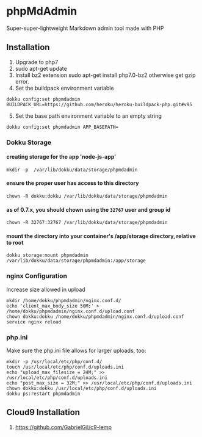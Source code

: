 # phpMdAdmin
Super-super-lightweight Markdown admin tool made with PHP

## Installation

1. Upgrade to php7
1. sudo apt-get update
1. Install bz2 extension sudo apt-get install php7.0-bz2
otherwise get gzip error.
1. Set the buildpack environment variable
```
dokku config:set phpmdadmin BUILDPACK_URL=https://github.com/heroku/heroku-buildpack-php.git#v95
```
5. Set the base path environment variable to an empty string
```
dokku config:set phpmdadmin APP_BASEPATH=
```

### Dokku Storage
#### creating storage for the app 'node-js-app'
```
mkdir -p  /var/lib/dokku/data/storage/phpmdadmin
```

#### ensure the proper user has access to this directory
```
chown -R dokku:dokku /var/lib/dokku/data/storage/phpmdadmin
```

#### as of 0.7.x, you should chown using the `32767` user and group id
```
chown -R 32767:32767 /var/lib/dokku/data/storage/phpmdadmin
```

#### mount the directory into your container's /app/storage directory, relative to root
```
dokku storage:mount phpmdadmin /var/lib/dokku/data/storage/phpmdadmin:/app/storage
```

### nginx Configuration
Increase size allowed in upload
```
mkdir /home/dokku/phpmdadmin/nginx.conf.d/
echo 'client_max_body_size 50M;' > /home/dokku/phpmdadmin/nginx.conf.d/upload.conf
chown dokku:dokku /home/dokku/phpmdadmin/nginx.conf.d/upload.conf
service nginx reload
```

### php.ini
Make sure the php.ini file allows for larger uploads, too:
```
mkdir -p /usr/local/etc/php/conf.d/
touch /usr/local/etc/php/conf.d/uploads.ini
echo "upload_max_filesize = 24M;" >> /usr/local/etc/php/conf.d/uploads.ini
echo "post_max_size = 32M;" >> /usr/local/etc/php/conf.d/uploads.ini
chown dokku:dokku /usr/local/etc/php/conf.d/uploads.ini
dokku ps:restart phpmdadmin
```

## Cloud9 Installation
1. https://github.com/GabrielGil/c9-lemp

